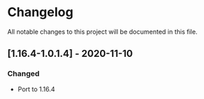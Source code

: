 # Changelog
All notable changes to this project will be documented in this file.

## [1.16.4-1.0.1.4] - 2020-11-10
### Changed
 - Port to 1.16.4